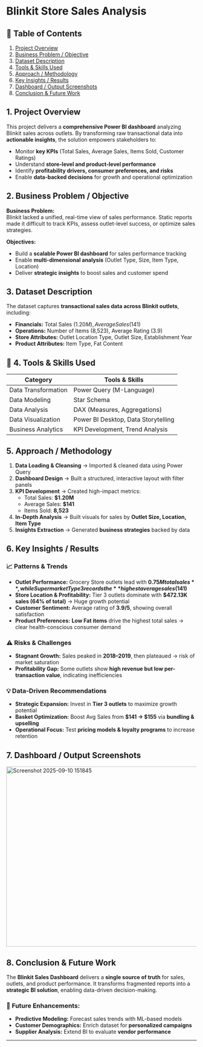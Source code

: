 # Blinkit Store Sales Analysis 

## 📌 Table of Contents  
1. [Project Overview](#-1-project-overview)  
2. [Business Problem / Objective](#-2-business-problem--objective)  
3. [Dataset Description](#-3-dataset-description)  
4. [Tools & Skills Used](#-4-tools--skills-used)  
5. [Approach / Methodology](#-5-approach--methodology)  
6. [Key Insights / Results](#-6-key-insights--results)  
7. [Dashboard / Output Screenshots](#-7-dashboard--output-screenshots)  
8. [Conclusion & Future Work](#-8-conclusion--future-work)  



##  1. Project Overview  
This project delivers a **comprehensive Power BI dashboard** analyzing Blinkit sales across outlets. By transforming raw transactional data into **actionable insights**, the solution empowers stakeholders to:  

- Monitor **key KPIs** (Total Sales, Average Sales, Items Sold, Customer Ratings)  
- Understand **store-level and product-level performance**  
- Identify **profitability drivers, consumer preferences, and risks**  
- Enable **data-backed decisions** for growth and operational optimization  



##  2. Business Problem / Objective  

**Business Problem:**  
Blinkit lacked a unified, real-time view of sales performance. Static reports made it difficult to track KPIs, assess outlet-level success, or optimize sales strategies.  

**Objectives:**  
- Build a **scalable Power BI dashboard** for sales performance tracking  
- Enable **multi-dimensional analysis** (Outlet Type, Size, Item Type, Location)  
- Deliver **strategic insights** to boost sales and customer spend  



##  3. Dataset Description  
The dataset captures **transactional sales data across Blinkit outlets**, including:  

- **Financials:** Total Sales ($1.20M), Average Sales ($141)  
- **Operations:** Number of Items (8,523), Average Rating (3.9)  
- **Store Attributes:** Outlet Location Type, Outlet Size, Establishment Year  
- **Product Attributes:** Item Type, Fat Content  



## 🔹 4. Tools & Skills Used  

| **Category**            | **Tools & Skills** |
|--------------------------|---------------------|
| Data Transformation      | Power Query (M-Language) |
| Data Modeling            | Star Schema |
| Data Analysis            | DAX (Measures, Aggregations) |
| Data Visualization       | Power BI Desktop, Data Storytelling |
| Business Analytics       | KPI Development, Trend Analysis |



##  5. Approach / Methodology  

1. **Data Loading & Cleansing** → Imported & cleaned data using Power Query  
2. **Dashboard Design** → Built a structured, interactive layout with filter panels  
3. **KPI Development** → Created high-impact metrics:  
   - Total Sales: **$1.20M**  
   - Average Sales: **$141**  
   - Items Sold: **8,523**  
4. **In-Depth Analysis** → Built visuals for sales by **Outlet Size, Location, Item Type**  
5. **Insights Extraction** → Generated **business strategies** backed by data  



##  6. Key Insights / Results  

### 📈 Patterns & Trends  
- **Outlet Performance:** Grocery Store outlets lead with **$0.75M total sales**, while Supermarket Type 3 records the **highest average sales ($141)**  
- **Store Location & Profitability:** Tier 3 outlets dominate with **$472.13K sales (64% of total)** → Huge growth potential  
- **Customer Sentiment:** Average rating of **3.9/5**, showing overall satisfaction  
- **Product Preferences:** **Low Fat items** drive the highest total sales → clear health-conscious consumer demand  

### ⚠️ Risks & Challenges  
- **Stagnant Growth:** Sales peaked in **2018–2019**, then plateaued → risk of market saturation  
- **Profitability Gap:** Some outlets show **high revenue but low per-transaction value**, indicating inefficiencies  

### 💡 Data-Driven Recommendations  
- **Strategic Expansion:** Invest in **Tier 3 outlets** to maximize growth potential  
- **Basket Optimization:** Boost Avg Sales from **$141 → $155** via **bundling & upselling**  
- **Operational Focus:** Test **pricing models & loyalty programs** to increase retention  



##  7. Dashboard / Output Screenshots  
 

<img width="809" height="476" alt="Screenshot 2025-09-10 151845" src="https://github.com/user-attachments/assets/24e04cc2-9a69-439b-83b0-3d9deb55a9f1" />


##  8. Conclusion & Future Work  

The **Blinkit Sales Dashboard** delivers a **single source of truth** for sales, outlets, and product performance. It transforms fragmented reports into a **strategic BI solution**, enabling data-driven decision-making.  

### 🚀 Future Enhancements:  
- **Predictive Modeling:** Forecast sales trends with ML-based models  
- **Customer Demographics:** Enrich dataset for **personalized campaigns**  
- **Supplier Analysis:** Extend BI to evaluate **vendor performance**  

---

